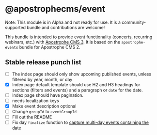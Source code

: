 # @apostrophecms/event
Note: This module is in Alpha and not ready for use. It is a community-supported bundle and contributions are welcome!

This bundle is intended to provide event functionality (concerts, recurring webinars, etc.) with <a href="https://apostrophecms.com/">Apostrophe CMS 3</a>. It is based on the `apostrophe-events` bundle for Apostrophe CMS 2.

## Stable release punch list
- [ ] The index page should only show upcoming published events, unless filtered by year, month, or day
- [x] Index page default template should use H2 and H3 headings for sections (filters and events) and a paragraph or `date` for the date.
- [ ] Index page should have pagination.
- [ ] needs localization keys
- [x] Make event description optional
- [ ] Change `groupId` to `eventGroupId`
- [ ] Fill out the README
- [ ] Fix day `finalize` function to [capture multi-day events containing the date](https://github.com/apostrophecms/event/pull/4/files#r758619825)